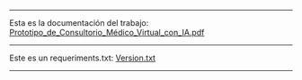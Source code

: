 ___________________________________________________________
Esta es la documentación del trabajo: 
[Prototipo_de_Consultorio_Médico_Virtual_con_IA.pdf](https://github.com/JuanC101/Consultorio-Virtual/files/15493851/Prototipo_de_Consultorio_Medico_Virtual_con_IA.pdf)
___________________________________________________________
Este es un requeriments.txt: 
[Version.txt](https://github.com/JuanC101/Consultorio-Virtual/files/15493843/Version.txt)
___________________________________________________________
